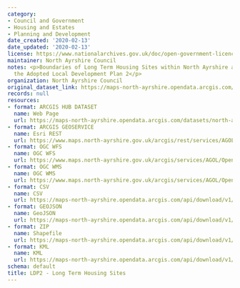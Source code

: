 ```yaml
---
category:
- Council and Government
- Housing and Estates
- Planning and Development
date_created: '2020-02-13'
date_updated: '2020-02-13'
license: https://www.nationalarchives.gov.uk/doc/open-government-licence/version/3/
maintainer: North Ayrshire Council
notes: <p>Boundaries of Long Term Housing Sites within North Ayrshire as set out in
  the Adopted Local Development Plan 2</p>
organization: North Ayrshire Council
original_dataset_link: https://maps-north-ayrshire.opendata.arcgis.com/datasets/north-ayrshire::ldp2-long-term-housing-sites
records: null
resources:
- format: ARCGIS HUB DATASET
  name: Web Page
  url: https://maps-north-ayrshire.opendata.arcgis.com/datasets/north-ayrshire::ldp2-long-term-housing-sites
- format: ARCGIS GEOSERVICE
  name: Esri REST
  url: https://www.maps.north-ayrshire.gov.uk/arcgis/rest/services/AGOL/Open_Data_Portal4/MapServer/54
- format: OGC WFS
  name: OGC WFS
  url: https://www.maps.north-ayrshire.gov.uk/arcgis/services/AGOL/Open_Data_Portal4/MapServer/WFSServer?request=GetCapabilities&service=WFS
- format: OGC WMS
  name: OGC WMS
  url: https://www.maps.north-ayrshire.gov.uk/arcgis/services/AGOL/Open_Data_Portal4/MapServer/WMSServer?request=GetCapabilities&service=WMS
- format: CSV
  name: CSV
  url: https://maps-north-ayrshire.opendata.arcgis.com/api/download/v1/items/d0a4f3cbd7e649c8af176c509f42fd30/csv?layers=54
- format: GEOJSON
  name: GeoJSON
  url: https://maps-north-ayrshire.opendata.arcgis.com/api/download/v1/items/d0a4f3cbd7e649c8af176c509f42fd30/geojson?layers=54
- format: ZIP
  name: Shapefile
  url: https://maps-north-ayrshire.opendata.arcgis.com/api/download/v1/items/d0a4f3cbd7e649c8af176c509f42fd30/shapefile?layers=54
- format: KML
  name: KML
  url: https://maps-north-ayrshire.opendata.arcgis.com/api/download/v1/items/d0a4f3cbd7e649c8af176c509f42fd30/kml?layers=54
schema: default
title: LDP2 - Long Term Housing Sites
---
```

